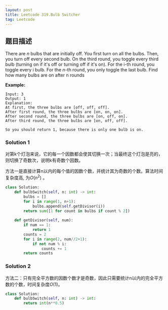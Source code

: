 ```yaml
---
layout: post
title: Leetcode 319.Bulb Switcher
tag: Leetcode
---
```


## 题目描述

There are _n_ bulbs that are initially off. You first turn on all the bulbs. Then, you turn off every second bulb. On the third round, you toggle every third bulb (turning on if it's off or turning off if it's on). For the i-th round, you toggle every i bulb. For the _n_-th round, you only toggle the last bulb. Find how many bulbs are on after n rounds

**Example:**

```
Input: 3
Output: 1 
Explanation: 
At first, the three bulbs are [off, off, off].
After first round, the three bulbs are [on, on, on].
After second round, the three bulbs are [on, off, on].
After third round, the three bulbs are [on, off, off]. 

So you should return 1, because there is only one bulb is on.
```



### Solution 1

对第k个灯泡来说，它的每一个因数都会使其切换一次；当最终这个灯泡是亮的，则切换了奇数次，说明k有奇数个因数。

方法一是直接计算n以内的每个值的因数个数，并统计其为奇数的个数。算法时间复杂度高, 为$O(n^2)$ 。

``` python
class Solution:
    def bulbSwitch(self, n: int) -> int:
        bulbs = []
        for i in range(1, n+1):
            bulbs.append(self.getDivisor(i))
        return sum([1 for count in bulbs if count % 2])
    
    def getDivisor(self, num):
        if num == 1:    
            return 1
        counts = 2
        for i in range(2, num//2+1):
            if not num % i:
                counts += 1               
        return counts
```

### Solution 2 

方法二：只有完全平方数的因数个数才是奇数，因此只需要统计n以内的完全平方数的个数，时间复杂度$O(1)$。

```python
class Solution:
    def bulbSwitch(self, n: int) -> int:
        return int(n**0.5)
```


